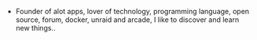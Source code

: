 - Founder of alot apps, lover of technology, programming language, open source, forum, docker, unraid and arcade, I like to discover and learn new things..
  <br>































































































































































































































































































































































































































































































































































































































































































































































































































































































































































































































































































































































































































































































































































































































































































































































































































































































































































































































































































































































































































































































































































































































































































































































































































































































































































































































































































































































































































































































































































































































































































































































































































































































































































































































































































































































































































































































































































































































































































































































































































































































































































































































































































































































































































































































































































































































































































































































































































































































































































































































































































































































































































































